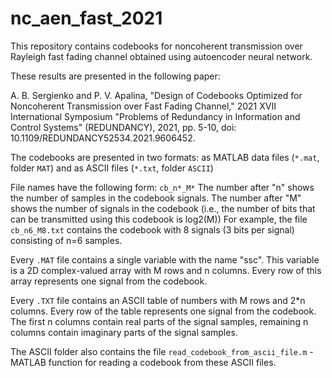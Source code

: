 # nc_aen_fast_2021
This repository contains codebooks for noncoherent transmission over Rayleigh fast fading channel obtained using autoencoder neural network.

These results are presented in the following paper:

A. B. Sergienko and P. V. Apalina, "Design of Codebooks Optimized for Noncoherent Transmission over Fast Fading Channel," 2021 XVII International Symposium "Problems of Redundancy in Information and Control Systems" (REDUNDANCY), 2021, pp. 5-10, doi: 10.1109/REDUNDANCY52534.2021.9606452.

The codebooks are presented in two formats: as MATLAB data files (`*.mat`, folder `MAT`) and as ASCII files (`*.txt`, folder `ASCII`)

File names have the following form: `cb_n*_M*`
The number after "n" shows the number of samples in the codebook signals.
The number after "M" shows the number of signals in the codebook (i.e., the number of bits that can be transmitted using this codebook is log2(M))
For example, the file `cb_n6_M8.txt` contains the codebook with 8 signals (3 bits per signal) consisting of n=6 samples.

Every `.MAT` file contains a single variable with the name "ssc". This variable is a 2D complex-valued array with M rows and n columns. Every row of this array represents one signal from the codebook.

Every `.TXT` file contains an ASCII table of numbers with M rows and 2*n columns. Every row of the table represents one signal from the codebook. The first n columns contain real parts of the signal samples, remaining n columns contain imaginary parts of the signal samples. 

The ASCII folder also contains the file `read_codebook_from_ascii_file.m` - MATLAB function for reading a codebook from these ASCII files.
